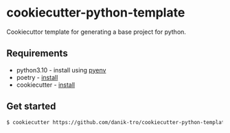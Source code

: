 # cookiecutter-python-template

Cookiecuttor template for generating a base project for python.

## Requirements

- python3.10 - install using [pyenv](https://github.com/pyenv/pyenv)
- poetry - [install](https://github.com/python-poetry/poetry) 
- cookiecutter - [install](https://github.com/cookiecutter/cookiecutter)

## Get started

```bash
$ cookiecutter https://github.com/danik-tro/cookiecutter-python-template.git
```